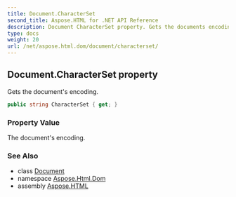 ```yaml
---
title: Document.CharacterSet
second_title: Aspose.HTML for .NET API Reference
description: Document CharacterSet property. Gets the documents encoding
type: docs
weight: 20
url: /net/aspose.html.dom/document/characterset/
---
```

## Document.CharacterSet property

Gets the document's encoding.

```csharp
public string CharacterSet { get; }
```

### Property Value

The document's encoding.

### See Also

* class [Document](../)
* namespace [Aspose.Html.Dom](../../../aspose.html.dom/)
* assembly [Aspose.HTML](../../../)
